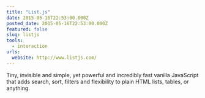 ```yaml
---
title: "List.js"
date: 2015-05-16T22:53:00.000Z
posted_date: 2015-05-16T22:53:00.000Z
featured: false
slug: listjs
tools: 
  - interaction
urls:
  website: http://www.listjs.com/
---
```

Tiny, invisible and simple, yet powerful and incredibly fast vanilla JavaScript that adds search, sort, filters and flexibility to plain HTML lists, tables, or anything.




